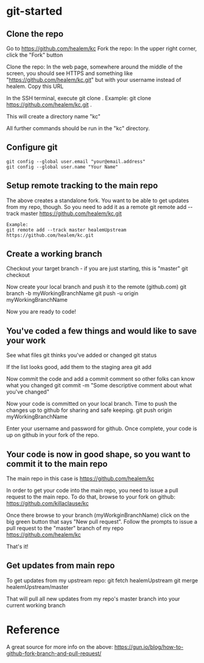 # git-started

## Clone the repo

Go to https://github.com/healem/kc
Fork the repo:
   In the upper right corner, click the "Fork" button

Clone the repo:
   In the web page, somewhere around the middle of the screen, you should see HTTPS and something like "https://github.com/healem/kc.git" but with your username instead of healem.  Copy this URL

   In the SSH terminal, execute git clone <url> .
   Example: git clone https://github.com/healem/kc.git .

   This will create a directory name "kc"

   All further commands should be run in the "kc" directory.

## Configure git
    git config --global user.email "your@email.address"
    git config --global user.name "Your Name"

## Setup remote tracking to the main repo

The above creates a standalone fork.  You want to be able to get updates from my repo, though.  So you need to add it as a remote
    git remote add --track master <someName> https://github.com/healem/kc.git

    Example:
    git remote add --track master healemUpstream https://github.com/healem/kc.git

## Create a working branch

Checkout your target branch - if you are just starting, this is "master"
    git checkout <targetBranch>

Now create your local branch and push it to the remote (github.com)
    git branch -b myWorkingBranchName
    git push -u origin myWorkingBranchName

Now you are ready to code!

## You've coded a few things and would like to save your work

See what files git thinks you've added or changed
    git status

If the list looks good, add them to the staging area
    git add <file1> <file2> <file3>

Now commit the code and add a commit comment so other folks can know what you changed
    git commit -m "Some descriptive comment about what you've changed"

Now your code is committed on your local branch.  Time to push the changes up to github for sharing and safe keeping.
    git push origin myWorkingBranchName

Enter your username and password for github.  Once complete, your code is up on github in your fork of the repo.

## Your code is now in good shape, so you want to commit it to the main repo

The main repo in this case is https://github.com/healem/kc

In order to get your code into the main repo, you need to issue a pull request to the main repo.  To do that, browse to your fork on github: https://github.com/killaclause/kc

Once there browse to your branch (myWorkginBranchName) click on the big green button that says "New pull request".  Follow the prompts to issue a pull request to the "master" branch of my repo https://github.com/healem/kc

That's it!

## Get updates from main repo

To get updates from my upstream repo:
    git fetch healemUpstream
    git merge healemUpstream/master

That will pull all new updates from my repo's master branch into your current working branch

# Reference
A great source for more info on the above: https://gun.io/blog/how-to-github-fork-branch-and-pull-request/

